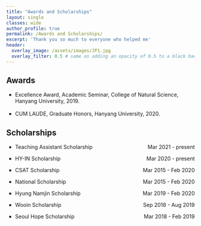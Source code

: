 ```yaml
---
title: "Awards and Scholarships"
layout: single
classes: wide
author_profile: true
permalink: /Awards and Scholarships/
excerpt: 'Thank you so much to everyone who helped me'
header:
  overlay_image: /assets/images/JP1.jpg
  overlay_filter: 0.5 # same as adding an opacity of 0.5 to a black background
---
```


## Awards

<ul type="square">
<li>Excellence Award, Academic Seminar, College of Natural Science, Hanyang University, 2019.</li>
<br>
<li>CUM LAUDE, Graduate Honors, Hanyang University, 2020.</li>
</ul>


## Scholarships

<ul type="square">
<li><p style="text-align:left;">Teaching Assistant Scholarship<span style="float:right;">Mar 2021 - present</span></p></li>
<li><p style="text-align:left;">HY-IN Scholarship<span style="float:right;">Mar 2020 - present</span></p></li>
<li><p style="text-align:left;">CSAT Scholarship<span style="float:right;">Mar 2015 - Feb 2020</span></p></li>
<li><p style="text-align:left;">National Scholarship<span style="float:right;">Mar 2015 - Feb 2020</span></p></li>
<li><p style="text-align:left;">Hyung Namjin Scholarship<span style="float:right;">Mar 2019 - Feb 2020</span></p></li>
<li><p style="text-align:left;">Wooin Scholarship<span style="float:right;">Sep 2018 - Aug 2019</span></p></li>
<li><p style="text-align:left;">Seoul Hope Scholarship<span style="float:right;">Mar 2018 - Feb 2019</span></p></li>    
</ul>    